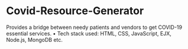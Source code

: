 # Covid-Resource-Generator
Provides a bridge between needy patients and vendors to get COVID-19 essential services. • Tech stack used: HTML, CSS, JavaScript, EJX, Node.js, MongoDB etc.
